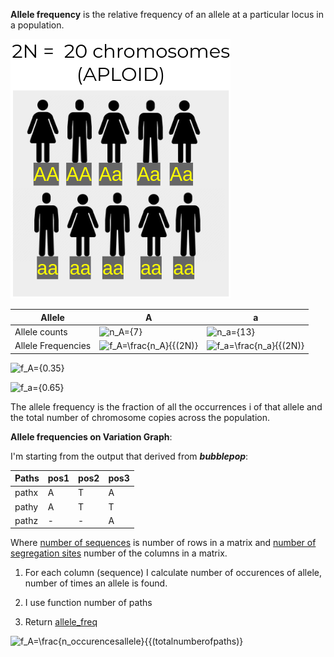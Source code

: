 **Allele frequency** is the relative frequency of an allele at a particular locus in a population.

![](/figures/allelefrequencies.png)

Allele        | A              | a
--------------| -------------  | -------------- 
Allele counts   |![n_A={7}](https://latex.codecogs.com/svg.latex?\Large&space;n_A={7)  |![n_a={13}](https://latex.codecogs.com/svg.latex?\Large&space;n_a={13)             
Allele Frequencies |![f_A=\frac{n_A}{{(2N)}](https://latex.codecogs.com/svg.latex?\Large&space;f_A=\frac{n_A}{{(2N)}) |![f_a=\frac{n_a}{{(2N)}](https://latex.codecogs.com/svg.latex?\Large&space;f_a=\frac{n_a}{{(2N)})            

![f_A={0.35}](https://latex.codecogs.com/svg.latex?\Large&space;f_A={0.35)

![f_a={0.65}](https://latex.codecogs.com/svg.latex?\Large&space;f_a={0.65) 

The allele frequency is the fraction of all the occurrences i of that allele and the total number of chromosome copies across the population.

**Allele frequencies on Variation Graph**:

I'm starting from the output that derived from ***bubblepop***:

Paths         | pos1        | pos2        | pos3
--------------| -------------  | -------------- |---------
pathx         | A              | T              | A
pathy         | A              | T              | T
pathz         | -              | -              | A

Where [number of sequences](/functions/utils.py#L9) is number of rows in a matrix and [number of segregation sites](/functions/utils.py#L15) number of the columns in a matrix.

1. For each column (sequence) I calculate number of occurences of allele, number of times an allele is found. 

2. I use function number of paths

3. Return [allele_freq](/functions/utils.py#L21)

![f_A=\frac{n_occurencesallele}{{(totalnumberofpaths)}](https://latex.codecogs.com/svg.latex?\Large&space;f_A=\frac{n_occurencesallele}{{(totalnumber)})

